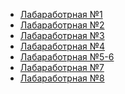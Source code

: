 <!DOCTYPE html>
<html lang="en">
<head>
    <meta charset="UTF-8">
    <meta name="viewport" content="width=device-width, initial-scale=1.0">
    <title>Piis</title>
</head>
<body>
    <ul>
        <li>
            <a href="./lr1/index.html"> Лабаработрная №1</a>
        </li>
        <li>
            <a href="./lr2/index.html"> Лабаработрная №2</a>
        </li>
        <li>
            <a href="./lr3/index.html"> Лабаработрная №3</a>
        </li>
        <li>
            <a href="./lr4/index.html"> Лабаработрная №4</a>
        </li>
        <li>
            <a href="./lr5/lab5.html"> Лабаработрная №5-6</a>
        </li>
        <li>
            <a href="./lr7/index.html"> Лабаработрная №7</a>
        </li>
        <li>
            <a href="./lr8/index.html"> Лабаработрная №8</a>
        </li>
    </ul>
</body>
</html>
